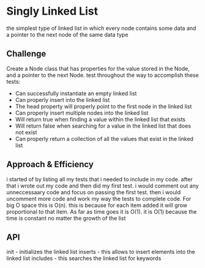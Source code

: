 # Singly Linked List
<!-- Short summary or background information -->
 the simplest type of linked list in which every node contains some data and a pointer to the next node of the same data type

## Challenge
<!-- Description of the challenge -->
Create a Node class that has properties for the value stored in the Node, and a pointer to the next Node. test throughout the way to accomplish these tests: <br>

- Can successfully instantiate an empty linked list
- Can properly insert into the linked list
- The head property will properly point to the first node in the linked list
- Can properly insert multiple nodes into the linked list
- Will return true when finding a value within the linked list that exists
- Will return false when searching for a value in the linked list that does not exist
- Can properly return a collection of all the values that exist in the linked list

## Approach & Efficiency
<!-- What approach did you take? Why? What is the Big O space/time for this approach? -->
i started of by listing all my tests that i needed to include in my code.
after that i wrote out my code and then did my first test. i would comment out any unneccessaary code and focus on passing the first test. then i would uncomment more code and work my way the tests to complete code. For big O space this is O(n). this is because for each item added it will grow proportional to that item. As far as time goes it is O(1). it is O(1) because the time is constant no matter the growth of the list

## API
<!-- Description of each method publicly available to your Linked List -->
init - initializes the linked list
inserts - this allows to insert elements into the linked list
includes - this searches the linked list for keywords